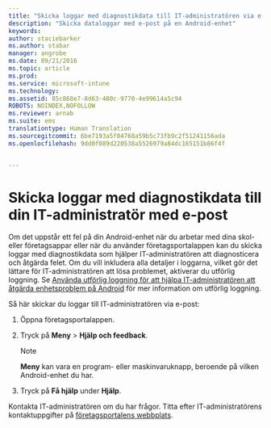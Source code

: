 ```yaml
---
title: "Skicka loggar med diagnostikdata till IT-administratören via e-post | Microsoft Intune"
description: "Skicka dataloggar med e-post på en Android-enhet"
keywords: 
author: staciebarker
ms.author: stabar
manager: angrobe
ms.date: 09/21/2016
ms.topic: article
ms.prod: 
ms.service: microsoft-intune
ms.technology: 
ms.assetid: 85c868e7-8d63-480c-9770-4e99614a5c94
ROBOTS: NOINDEX,NOFOLLOW
ms.reviewer: arnab
ms.suite: ems
translationtype: Human Translation
ms.sourcegitcommit: 6be7193a5f04768a59b5c73fb9c2f51241156ada
ms.openlocfilehash: 9dd0f089d220538a5526979a84dc165151b86f4f


---
```



# Skicka loggar med diagnostikdata till din IT-administratör med e-post

Om det uppstår ett fel på din Android-enhet när du arbetar med dina skol- eller företagsappar eller när du använder företagsportalappen kan du skicka loggar med diagnostikdata som hjälper IT-administratören att diagnosticera och åtgärda felet. Om du vill inkludera alla detaljer i loggarna, vilket gör det lättare för IT-administratören att lösa problemet, aktiverar du utförlig loggning. Se [Använda utförlig loggning för att hjälpa IT-administratören att åtgärda enhetsproblem på Android](use-verbose-logging-to-help-your-it-administrator-fix-device-issues-android.md) för mer information om utförlig loggning.

Så här skickar du loggar till IT-administratören via e-post:

1.  Öppna företagsportalappen.

2.  Tryck på **Meny** &gt;  **Hjälp och feedback**.

    > [!NOTE]
    > **Meny** kan vara en program- eller maskinvaruknapp, beroende på vilken Android-enhet du har.

3.  Tryck på **Få hjälp** under **Hjälp**.

Kontakta IT-administratören om du har frågor. Titta efter IT-administratörens kontaktuppgifter på [företagsportalens webbplats](http://portal.manage.microsoft.com).



<!--HONumber=Oct16_HO2-->


